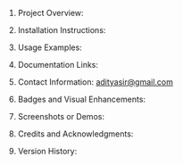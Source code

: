 1. Project Overview:

2. Installation Instructions:

3. Usage Examples:

4. Documentation Links:

5. Contact Information:
   adityasir@gmail.com

6. Badges and Visual Enhancements:

7. Screenshots or Demos:

8. Credits and Acknowledgments:

9. Version History:
